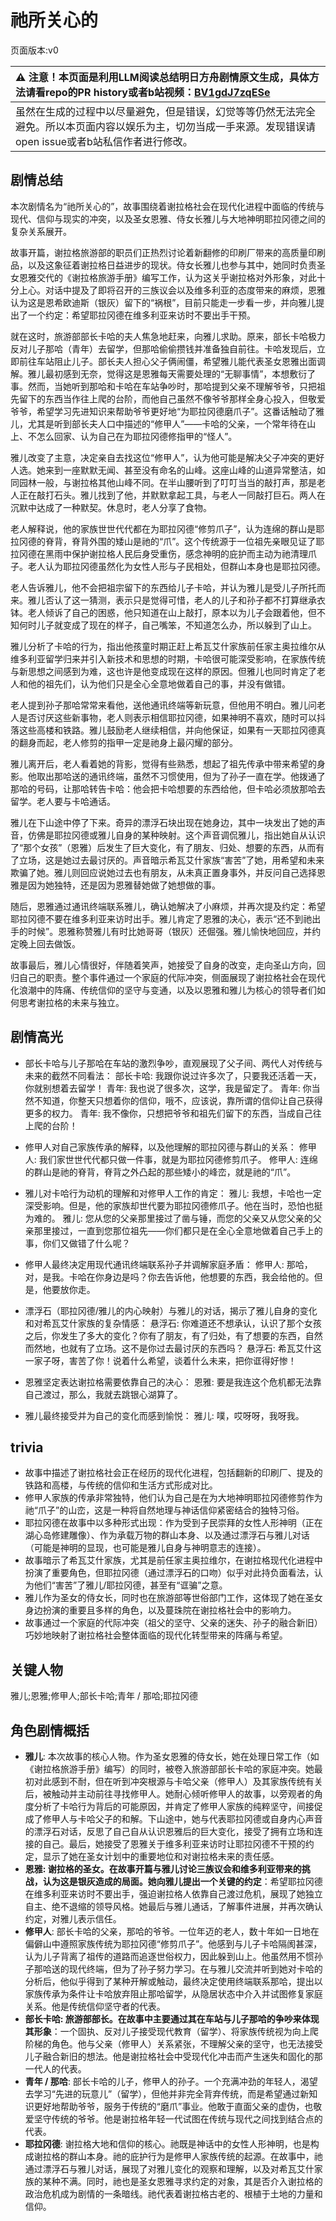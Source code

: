 # 祂所关心的
页面版本:v0
 

| :warning: 注意！本页面是利用LLM阅读总结明日方舟剧情原文生成，具体方法请看repo的PR history或者b站视频：[BV1gdJ7zqESe](https://www.bilibili.com/video/BV1gdJ7zqESe/)         |
|:----------------------------|
| 虽然在生成的过程中以尽量避免，但是错误，幻觉等等仍然无法完全避免。所以本页面内容以娱乐为主，切勿当成一手来源。发现错误请open issue或者b站私信作者进行修改。|



## 剧情总结
本次剧情名为“祂所关心的”，故事围绕着谢拉格社会在现代化进程中面临的传统与现代、信仰与现实的冲突，以及圣女恩雅、侍女长雅儿与大地神明耶拉冈德之间的复杂关系展开。

故事开篇，谢拉格旅游部的职员们正热烈讨论着新翻修的印刷厂带来的高质量印刷品，以及这象征着谢拉格日益进步的现状。侍女长雅儿也参与其中，她同时负责圣女恩雅交代的《谢拉格旅游手册》编写工作，认为这关乎谢拉格对外形象，对此十分上心。对话中提及了即将召开的三族议会以及维多利亚的态度带来的麻烦，恩雅认为这是恩希欧迪斯（银灰）留下的“祸根”，目前只能走一步看一步，并向雅儿提出了一个约定：希望耶拉冈德在维多利亚来访时不要出手干预。

就在这时，旅游部部长卡哈的夫人焦急地赶来，向雅儿求助。原来，部长卡哈极力反对儿子那哈（青年）去留学，但那哈偷偷攒钱并准备独自前往。卡哈发现后，立即前往车站阻止儿子。部长夫人担心父子俩闹僵，希望雅儿能代表圣女恩雅出面调解。雅儿最初感到无奈，觉得这是恩雅每天需要处理的“无聊事情”，本想敷衍了事。然而，当她听到那哈和卡哈在车站争吵时，那哈提到父亲不理解爷爷，只把祖先留下的东西当作往上爬的台阶，而他自己虽然不像爷爷那样全身心投入，但敬爱爷爷，希望学习先进知识来帮助爷爷更好地“为耶拉冈德磨爪子”。这番话触动了雅儿，尤其是听到部长夫人口中描述的“修甲人”——卡哈的父亲，一个常年待在山上、不怎么回家、认为自己在为耶拉冈德修指甲的“怪人”。

雅儿改变了主意，决定亲自去找这位“修甲人”，认为他可能是解决父子冲突的更好人选。她来到一座默默无闻、甚至没有命名的山峰。这座山峰的山道异常整洁，如同园林一般，与谢拉格其他山峰不同。在半山腰听到了叮叮当当的敲打声，那是老人正在敲打石头。雅儿找到了他，并默默拿起工具，与老人一同敲打巨石。两人在沉默中达成了一种默契。休息时，老人分享了食物。

老人解释说，他的家族世世代代都在为耶拉冈德“修剪爪子”，认为连绵的群山是耶拉冈德的脊背，脊背外围的矮山是祂的“爪”。这个传统源于一位祖先亲眼见证了耶拉冈德在黑雨中保护谢拉格人民后身受重伤，感念神明的庇护而主动为祂清理爪子。老人认为耶拉冈德虽然化为女性人形与子民相处，但群山本身也是耶拉冈德。

老人告诉雅儿，他不会把祖宗留下的东西给儿子卡哈，并认为雅儿是受儿子所托而来。雅儿否认了这一猜测，表示只是觉得可惜，老人的儿子和孙子都不打算继承衣钵。老人倾诉了自己的困惑，他只知道在山上敲打，原本以为儿子会跟着他，但不知何时儿子就变成了现在的样子，自己嘴笨，不知道怎么办，所以躲到了山上。

雅儿分析了卡哈的行为，指出他孩童时期正赶上希瓦艾什家族前任家主奥拉维尔从维多利亚留学归来并引入新技术和思想的时期，卡哈很可能深受影响，在家族传统与新思想之间感到为难，这也许是他变成现在这样的原因。但雅儿也同时肯定了老人和他的祖先们，认为他们只是全心全意地做着自己的事，并没有做错。

老人提到孙子那哈常常来看他，送他通讯终端等新玩意，但他用不明白。雅儿问老人是否讨厌这些新事物，老人则表示相信耶拉冈德，如果神明不喜欢，随时可以抖落这些高楼和铁路。雅儿鼓励老人继续相信，并向他保证，如果有一天耶拉冈德真的翻身而起，老人修剪的指甲一定是祂身上最闪耀的部分。

雅儿离开后，老人看着她的背影，觉得有些熟悉，想起了祖先传承中带来希望的身影。他取出那哈送的通讯终端，虽然不习惯使用，但为了孙子一直在学。他拨通了那哈的号码，让那哈转告卡哈：他会把卡哈想要的东西给他，但卡哈必须放那哈去留学。老人要与卡哈通话。

雅儿在下山途中停了下来。奇异的漂浮石块出现在她身边，其中一块发出了她的声音，仿佛是耶拉冈德或雅儿自身的某种映射。这个声音调侃雅儿，指出她自从认识了“那个女孩”（恩雅）后发生了巨大变化，有了朋友、归处、想要的东西，从而有了立场，这是她过去最讨厌的。声音暗示希瓦艾什家族“害苦”了她，用希望和未来欺骗了她。雅儿则回应说她过去也有朋友，从未真正置身事外，并反问自己选择恩雅是因为她独特，还是因为恩雅替她做了她想做的事。

随后，恩雅通过通讯终端联系雅儿，确认她解决了小麻烦，并再次提及约定：希望耶拉冈德不要在维多利亚来访时出手。雅儿肯定了恩雅的决心，表示“还不到祂出手的时候”。恩雅称赞雅儿有时比她哥哥（银灰）还倔强。雅儿愉快地回应，并约定晚上回去做饭。

故事最后，雅儿心情很好，伴随着笑声，她接受了自身的改变，走向圣山方向，回归自己的职责。整个事件通过一个家庭的代际冲突，侧面展现了谢拉格社会在现代化浪潮中的阵痛、传统信仰的坚守与变通，以及以恩雅和雅儿为核心的领导者们如何思考谢拉格的未来与独立。
## 剧情高光
- 部长卡哈与儿子那哈在车站的激烈争吵，直观展现了父子间、两代人对传统与未来的截然不同看法：
部长卡哈: 我跟你说过许多次了，只要我还活着一天，你就别想着去留学！
青年: 我也说了很多次，这学，我是留定了。
青年: 你当然不知道，你整天只想着你的信仰，哦不，应该说，靠所谓的信仰让自己获得更多的权力。
青年: 我不像你，只想把爷爷和祖先们留下的东西，当成自己往上爬的台阶！

- 修甲人对自己家族传承的解释，以及他理解的耶拉冈德与群山的关系：
修甲人: 我们家世世代代都只做一件事，就是为耶拉冈德修剪爪子。
修甲人: 连绵的群山是祂的脊背，脊背之外凸起的那些矮小的峰峦，就是祂的“爪”。

- 雅儿对卡哈行为动机的理解和对修甲人工作的肯定：
雅儿: 我想，卡哈也一定深受影响。但是，他的家族却世代要为耶拉冈德修爪子。他在当时，恐怕也挺为难的。
雅儿: 您从您的父亲那里接过了凿与锤，而您的父亲又从您父亲的父亲那里接过，一直到您那位祖先——你们都只是在全心全意地做着自己手上的事，你们又做错了什么呢？

- 修甲人最终决定用现代通讯终端联系孙子并调解家庭矛盾：
修甲人: 那哈，对，是我。卡哈在你身边是吗？你去告诉他，他想要的东西，我会给他的。但是，他要放你走。

- 漂浮石（耶拉冈德/雅儿的内心映射）与雅儿的对话，揭示了雅儿自身的变化和对希瓦艾什家族的复杂情感：
悬浮石: 你难道还不想承认，认识了那个女孩之后，你发生了多大的变化？你有了朋友，有了归处，有了想要的东西，自然而然地，也就有了立场。这不是你过去最讨厌的东西吗？
悬浮石: 希瓦艾什这一家子呀，害苦了你！说着什么希望，谈着什么未来，把你诓得好惨！

- 恩雅坚定表达谢拉格需要依靠自己的决心：
恩雅: 要是我连这个危机都无法靠自己渡过，那么，我就去跳银心湖算了。

- 雅儿最终接受并为自己的变化而感到愉悦：
雅儿: 噗，哎呀呀，我呀我。
## trivia
- 故事中描述了谢拉格社会正在经历的现代化进程，包括翻新的印刷厂、提及的铁路和高楼，与传统的信仰和生活方式形成对比。
- 修甲人家族的传承非常独特，他们认为自己是在为大地神明耶拉冈德修剪作为祂“爪子”的山峦，这是一种将自然地理与神话信仰紧密结合的独特习俗。
- 耶拉冈德在故事中以多种形式出现：作为受到子民崇拜的女性人形神明（正在湖心岛修建雕像）、作为承载万物的群山本身、以及通过漂浮石与雅儿对话（可能是神明的显现，也可能是雅儿自身与神明意志的连接）。
- 故事暗示了希瓦艾什家族，尤其是前任家主奥拉维尔，在谢拉格现代化进程中扮演了重要角色，但耶拉冈德（通过漂浮石的口吻）似乎对此持负面看法，认为他们“害苦”了雅儿/耶拉冈德，甚至有“诓骗”之意。
- 雅儿作为圣女的侍女长，同时也在旅游部等世俗部门工作，这体现了她在圣女身边扮演的重要且多样的角色，以及蔓珠院在谢拉格社会中的影响力。
- 故事通过一个家庭的代际冲突（祖父的坚守、父亲的迷失、孙子的融合新旧）巧妙地映射了谢拉格社会整体面临的现代化转型带来的阵痛与希望。
## 关键人物
雅儿;恩雅;修甲人;部长卡哈;青年 / 那哈;耶拉冈德
## 角色剧情概括
-   **雅儿**: 本次故事的核心人物。作为圣女恩雅的侍女长，她在处理日常工作（如《谢拉格旅游手册》编写）的同时，被卷入旅游部部长卡哈的家庭冲突。她最初对此感到不耐，但在听到冲突根源与卡哈父亲（修甲人）及其家族传统有关后，被触动并主动前往寻找修甲人。她耐心倾听修甲人的故事，以旁观者的角度分析了卡哈行为背后的可能原因，并肯定了修甲人家族的纯粹坚守，间接促成了修甲人与卡哈父子的和解。下山途中，她与代表耶拉冈德或自身内心声音的漂浮石对话，反思了自己自从认识恩雅后的巨大变化，接受了拥有立场和连接的自己。最后，她接受了恩雅关于维多利亚来访时让耶拉冈德不干预的约定，显示了她在圣女计划中的重要地位和对谢拉格未来的责任感。
-   **恩雅: 谢拉格的圣女。在故事开篇与雅儿讨论三族议会和维多利亚带来的挑战，认为这是银灰造成的局面。她向雅儿提出一个关键的约定**：希望耶拉冈德在维多利亚来访时不要出手，强迫谢拉格人依靠自己渡过危机，展现了她独立自主、绝不退缩的领导风格。她最后与雅儿通话，了解事件进展，并再次确认约定，对雅儿表示信任。
-   **修甲人**: 部长卡哈的父亲，那哈的爷爷。一位年迈的老人，数十年如一日地在偏僻山中遵照家族传统为耶拉冈德“修剪爪子”。他感到与儿子卡哈隔阂甚深，认为儿子背离了祖传的道路而追逐世俗权力，因此躲到山上。他虽然用不惯孙子那哈送的现代终端，但为了孙子努力学习。在与雅儿交流并听到她对卡哈的分析后，他似乎得到了某种开解或触动，最终决定使用终端联系那哈，提出以家族传承为条件让卡哈放弃阻止那哈留学，从隐居状态中介入并试图修复家庭关系。他是传统信仰坚守者的代表。
-   **部长卡哈: 旅游部部长。在故事中主要通过其在车站与儿子那哈的争吵来体现其形象**：一个固执、反对儿子接受现代教育（留学）、将家族传统视为向上爬阶梯的角色。他与父亲（修甲人）关系紧张，不理解父亲的坚守，也无法接受儿子融合新旧的想法。他是谢拉格社会中受现代化冲击而产生迷失和固化的那一代人的代表。
-   **青年 / 那哈**: 部长卡哈的儿子，修甲人的孙子。一个充满冲劲的年轻人，渴望去学习“先进的玩意儿”（留学），但他并非完全背弃传统，而是希望通过新知识更好地帮助爷爷，服务于传统的“磨爪”事业。他敢于直面父亲的虚伪，也敬爱坚守传统的爷爷。他是谢拉格年轻一代试图在传统与现代之间找到结合点的代表。
-   **耶拉冈德**: 谢拉格大地和信仰的核心。祂既是神话中的女性人形神明，也是构成谢拉格的群山本身。祂的庇护行为是修甲人家族传统的起源。在故事中，祂通过漂浮石与雅儿对话，展现了对雅儿变化的观察和理解，以及对希瓦艾什家族的某种不满。同时，祂也是圣女恩雅寻求约定的对象，其是否介入谢拉格的政治危机成为剧情的一条暗线。祂代表着谢拉格古老的、根植于土地的力量和信仰。